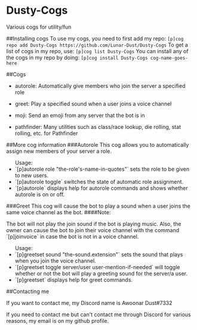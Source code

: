 # Dusty-Cogs
Various cogs for utility/fun

##Installing cogs
To use my cogs, you need to first add my repo:
`[p]cog repo add Dusty-Cogs https://github.com/Lunar-Dust/Dusty-Cogs`
To get a list of cogs in my repo, use:
`[p]cog list Dusty-Cogs`
You can install any of the cogs in my repo by doing:
`[p]cog install Dusty-Cogs cog-name-goes-here`


##Cogs

 * autorole:       Automatically give members who join the server a specified role
  
 * greet:          Play a specified sound when a user joins a voice channel
  
 * moji:           Send an emoji from any server that the bot is in
  
 * pathfinder:     Many utilities such as class/race lookup, die rolling, stat rolling, etc. for Pathfinder

##More cog information
###Autorole
This cog allows you to automatically assign new members of your server a role.
<ul>Usage:
 <li>`[p]autorole role "the-role's-name-in-quotes"` sets the role to be given to new users.</li>
 <li>`[p]autorole toggle` switches the state of automatic role assignment.</li>
 <li>`[p]autorole` displays help for autorole commands and shows whether autorole is on or off.</li>
</ul>

###Greet
This cog will cause the bot to play a sound when a user joins the same voice channel as the bot.
####Note: 
<p>The bot will not play the join sound if the bot is playing music. Also, the owner can cause the bot to join their voice channel with the command `[p]joinvoice` in case the bot is not in a voice channel.</p>
<ul>
Usage:
 <li>`[p]greetset sound "the-sound.extension"` sets the sound that plays when you join the voice channel.</li>
 <li>`[p]greetset toggle server/user user-mention-if-needed` will toggle whether or not the bot will play a greeting sound for the server/a user.</li>
 <li>`[p]greetset` displays help for greet commands.</li>
</ul>
##Contacting me
  
If you want to contact me, my Discord name is Awoonar Dust#7332

If you need to contact me but can't contact me through Discord for various reasons, my email is on my github profile.
